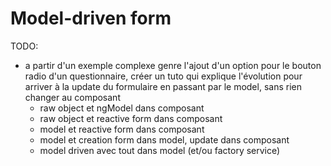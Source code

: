Model-driven form
=================

TODO:

* a partir d'un exemple complexe genre l'ajout d'un option pour le bouton radio d'un questionnaire, 
créer un tuto qui explique l'évolution pour arriver à la update du formulaire en passant par le model, 
sans rien changer au composant
  * raw object et ngModel dans composant
  * raw object et reactive form dans composant
  * model et reactive form dans composant
  * model et creation form dans model, update dans composant
  * model driven avec tout dans model (et/ou factory service)
